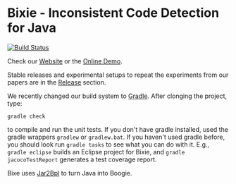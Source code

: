 Bixie - Inconsistent Code Detection for Java
=====
[![Build Status](https://travis-ci.org/martinschaef/bixie.png)](https://travis-ci.org/martinschaef/bixie)

Check our [Website](http://martinschaef.github.io/bixie/) or the [Online Demo](http://csl.sri.com/projects/bixie/).

Stable releases and experimental setups to repeat the experiments from our papers are in the [Release](https://github.com/martinschaef/bixie/releases) section. 

We recently changed our build system to [Gradle](https://gradle.org/).  After clonging the project, type:

    gradle check

to compile and run the unit tests. If you don't have gradle installed, used the gradle wrappers `gradlew` or `gradlew.bat`. If you haven't used gradle before, you should look run `gradle tasks` to see what you can do with it. E.g., `gradle eclipse` builds an Eclipse project for Bixie, and `gradle jacocoTestReport` generates a test coverage report.

Bixe uses [Jar2Bpl](https://github.com/martinschaef/jar2bpl) to turn Java into Boogie.
